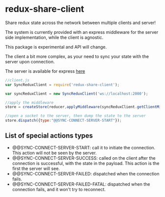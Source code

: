 # redux-share-client
Share redux state across the network between multiple clients and server!

The system is currently provided with an express middleware for the server side implementation, while the client is agnostic.

This package is experimental and API will change.


The client a bit more complex, as your need to sync your state with the server upon connection.

The server is available for express [here](https://github.com/baptistemanson/redux-share-server)

```javascript
//client.js
var SyncReduxClient = require('redux-share-client');

var syncReduxClient = new SyncReduxClient('ws://localhost:2000');

//apply the middleware
store = createStore(reducer,applyMiddleware(syncReduxClient.getClientMiddleware()));

//open a socket to the server, then dump the state to the server
store.dispatch({type:"@@SYNC-CONNECT-SERVER-START"});
```


## List of special actions types


* @@SYNC-CONNECT-SERVER-START: call it to initiate the connection. This action will not be seen by the server.
* @@SYNC-CONNECT-SERVER-SUCCESS: called on the client after the connection is successful, with the state in the payload. This action is the first the server will see.
* @@SYNC-CONNECT-SERVER-FAILED: dispatched when the connection fails.
* @@SYNC-CONNECT-SERVER-FAILED-FATAL: dispatched when the connection fails, and it won't try to reconnect.

